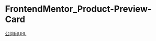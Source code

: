 # FrontendMentor_Product-Preview-Card
[公開用URL](https://ans0025.github.io/FrontendMentor_Product-Preview-Card/)
